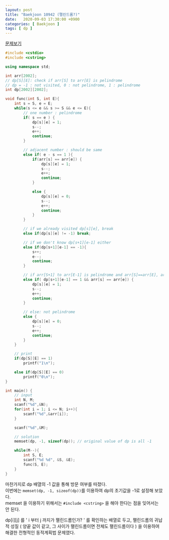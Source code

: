 ```yaml
---
layout: post
title: "Baekjoon 10942 (팰린드롬?)"
date:   2020-09-03 17:30:00 +0900
categories: [ Baekjoon ]
tags: [ dp ]
---
```


[문제보기][prob]
<!-- more -->
```c++
#include <cstdio>
#include <cstring>

using namespace std;

int arr[2002];
// dp[S][E]: check if arr[S] to arr[E] is pelindrome
// dp = -1 : not visited, 0 : not pelindrome, 1 : pelindrome
int dp[2002][2002];

void func(int S, int E){
    int s = S, e = E;
    while(s <= e && s >= S && e <= E){
        // one number : pelindrome
        if( s == e ) {
            dp[s][e] = 1;
            s--;
            e++;
            continue;
        }

        // adjacent number : should be same
        else if( e - s == 1 ){
            if(arr[s] == arr[e]) {
                dp[s][e] = 1;
                s--;
                e++;
                continue;
            }

            else {
                dp[s][e] = 0;
                s--;
                e++;
                continue;
            }
        }

        // if we already visited dp[s][e], break
        else if(dp[s][e] != -1) break;

        // if we don't know dp[s+1][e-1] either
        else if(dp[s+1][e-1] == -1){
            s++;
            e--;
            continue;
        }

        // if arr[S+1] to arr[E-1] is pelindrome and arr[S]==arr[E], arr[S] to arr[E] is pelindrome
        else if( dp[s+1][e-1] == 1 && arr[s] == arr[e]) {
            dp[s][e] = 1;
            s--;
            e++;
            continue;
        }

        // else: not pelindrome
        else {
            dp[s][e] = 0;
            s--;
            e++;
            continue;
        }
    }

    // print
    if(dp[S][E] == 1)
        printf("1\n");

    else if(dp[S][E] == 0)
        printf("0\n");
}

int main() {
    // input
    int N, M;
    scanf("%d",&N);
    for(int i = 1; i <= N; i++){
        scanf("%d",&arr[i]);
    }

    scanf("%d",&M);

    // solution
    memset(dp, -1, sizeof(dp)); // original value of dp is all -1

    while(M--){
        int S, E;
        scanf("%d %d", &S, &E);
        func(S, E);
    }
}
```

마찬가지로 dp 배열의 -1 값을 통해 방문 여부를 따졌다.  
이번에는 `memset(dp, -1, sizeof(dp))`를 이용하여 dp의 초기값을 -1로 설정해 보았다.  
memset 을 이용하기 위해서는 `#include <cstring>` 을 해야 한다는 점을 잊어서는 안 된다.

dp[i][j] 를 ' i 부터 j 까지가 팰린드롬인가? ' 를 확인하는 배열로 두고,
팰린드롬의 귀납적 성질 ( 양끝 값이 같고, 그 사이가 팰린드롬이면 전체도 팰린드롬이다 ) 을 이용하여 해결한
전형적인 동적계획법 문제였다.

[prob]: https://www.acmicpc.net/problem/10942
